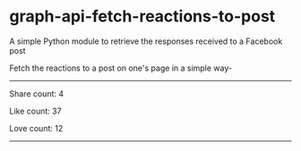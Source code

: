 # graph-api-fetch-reactions-to-post
A simple Python module to retrieve the responses received to a Facebook post

Fetch the reactions to a post on one's page in a simple way-

******************

Share count: 4

Like count: 37

Love count: 12


******************
